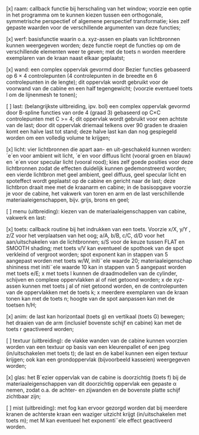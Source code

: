 [x] raam: callback functie bij herschaling van het window; voorzie een optie in het programma
om te kunnen kiezen tussen een orthogonale, symmetrische perspectief of algemene perspectief transformatie; kies zelf gepaste waarden voor de verschillende argumenten van
deze functies;

[x] werf: basisfunctie waarin o.a. xyz-assen en plaats van lichtbronnen kunnen weergegeven
worden; deze functie roept de functies op om de verschillende elementen weer te geven;
met de toets n worden meerdere exemplaren van de kraan naast elkaar geplaatst;

[x] wand: een complex oppervlak gevormd door Bezier functies gebaseerd op 6 × 4 controlepunten (4 controlepunten in de breedte en 6 controlepunten in de lengte); dit oppervlak wordt gebruikt voor de voorwand van de cabine en een half tegengewicht; (voorzie eventueel toets l om de lijnenmesh te tonen);

[ ] last: (belangrijkste uitbreiding, ipv. bol) een complex oppervlak gevormd door B-spline
functies van orde 4 (graad 3) gebaseerd op C×C controlepunten met C >= 4; dit oppervlak
wordt gebruikt voor een achtste van de last; door dit oppervlak driemaal telkens over 90
graden te draaien komt een halve last tot stand; deze halve last kan dan nog gespiegeld
worden om een volledig volume te krijgen;

[x] licht: vier lichtbronnen die apart aan- en uit-geschakeld kunnen worden: ´e´en voor ambient
wit licht, ´e´en voor diffuus licht (vooral groen en blauw) en ´e´en voor specular licht (vooral
rood); kies zelf goede posities voor deze lichtbronnen zodat de effecten duidelijk kunnen
gedemonstreerd worden; een vierde lichtbron met geel ambient, geel diffuus, geel specular
licht en spoteffect wordt geplaatst op de cabine en gericht naar de last; deze lichtbron
draait mee met de kraanarm en cabine; in de basisopgave voorzie je voor de cabine, het vakwerk van toren en arm en de last
verschillende materiaaleigenschappen, bijv. grijs, brons en geel;

[ ] menu (uitbreiding): kiezen van de materiaaleigenschappen van cabine, vakwerk en last:

[x] toets: callback routine bij het indrukken van een toets. Voorzie x/X, y/Y , z/Z voor het
verplaatsen van het oog; a/A, b/B, c/C, d/D voor het aan/uitschakelen van de lichtbronnen; s/S voor de keuze tussen FLAT en SMOOTH shading;
met toets v/V kan eventueel de spothoek van de spot verkleind of vergroot worden; spot
exponent kan in stappen van 5 aangepast worden met toets w/W, initi¨ele waarde 20;
materiaaleigenschap shininess met initi¨ele waarde 10 kan in stappen van 5 aangepast
worden met toets e/E;
x met toets l kunnen de draadmodellen van de cylinder, schijven en complexe oppervlakken
al of niet getoond worden; 
x de xyz-assen kunnen met toets j al of niet getoond worden, en
de controlepunten van de oppervlakken met de toets k;
x meerdere exemplaren van de kraan tonen kan met de toets n;
hoogte van de spot aanpassen kan met de toetsen h/H;

[x] anim: de last kan horizontaal (toets g) en vertikaal (toets G) bewegen; het draaien van
de arm (inclusief bovenste schijf en cabine) kan met de toets r geactiveerd worden;

[ ] textuur (uitbreiding): de vlakke wanden van de cabine kunnen voorzien worden van een
textuur op basis van een kleurenpallet of een jpeg (in/uitschakelen met toets t); de last
en de kabel kunnen een eigen textuur krijgen; ook kan een grondoppervlak (bijvoorbeeld
kasseien) weergegeven worden;

[x] glas: het B´ezier oppervlak van de cabine is doorzichtig (toets f)
bij de materiaaleigenschappen van dit doorzichtig oppervlak een gepaste α nemen, zodat
o.a. de achter- en zijwanden en de bovenste platte schijf zichtbaar zijn;

[ ] mist (uitbreiding): met fog kan ervoor gezorgd worden dat bij meerdere kranen de achterste kraan een waziger uitzicht krijgt (in/uitschakelen met toets m); met M kan eventueel
het exponenti¨ele effect geactiveerd worden.